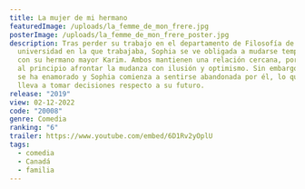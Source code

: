 ```yaml
---
title: La mujer de mi hermano
featuredImage: /uploads/la_femme_de_mon_frere.jpg
posterImage: /uploads/la_femme_de_mon_frere_poster.jpg
description: Tras perder su trabajo en el departamento de Filosofía de la
  universidad en la que trabajaba, Sophia se ve obligada a mudarse temporalmente
  con su hermano mayor Karim. Ambos mantienen una relación cercana, por lo que
  al principio afrontar la mudanza con ilusión y optimismo. Sin embargo, Karim
  se ha enamorado y Sophia comienza a sentirse abandonada por él, lo que la
  lleva a tomar decisiones respecto a su futuro.
release: "2019"
view: 02-12-2022
code: "20008"
genre: Comedia
ranking: "6"
trailer: https://www.youtube.com/embed/6D1Rv2yOplU
tags:
  - comedia
  - Canadá
  - familia
---
```

